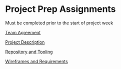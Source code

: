 # Project Prep Assignments

Must be completed prior to the start of project week

[Team Agreement](https://codefellows.github.io/common_curriculum/projects/Project_Prep_1)

[Project Description](https://codefellows.github.io/common_curriculum/projects/Project_Prep_2)

[Repository and Tooling](https://codefellows.github.io/common_curriculum/projects/Project_Prep_3)

[Wireframes and Requirements](https://codefellows.github.io/common_curriculum/projects/Project_Prep_4)
